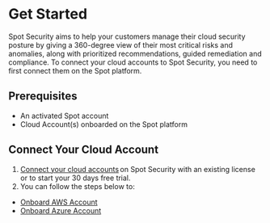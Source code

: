 # Get Started

Spot Security aims to help your customers manage their cloud security posture by giving a 360-degree view of their most critical risks and anomalies, along with prioritized recommendations, guided remediation and compliance. To connect your cloud accounts to Spot Security, you need to first connect them on the Spot platform.

## Prerequisites

- An activated Spot account
- Cloud Account(s) onboarded on the Spot platform

## Connect Your Cloud Account

1. [Connect your cloud accounts](https://docs.spot.io/connect-your-cloud-provider/first-account) on Spot Security with an existing license or to start your 30 days free trial.
2. You can follow the steps below to:

- [Onboard AWS Account](spot-security/getting-started/aws)
- [Onboard Azure Account](spot-security/getting-started/azure)
